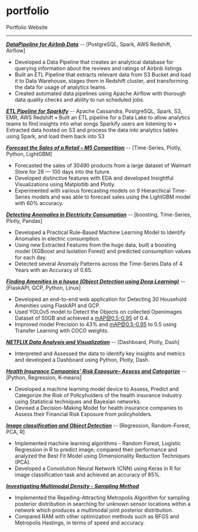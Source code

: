 # portfolio
Portfolio Website


------

***[DataPipeline for Airbnb Data](https://github.com/srujanreddyj/Data-Engineering-concepts/blob/master/airbnb_capstone/README.md)*** -- [PostgreSQL, Spark, AWS Redshift, Airflow]
* Developed a Data Pipeline that creates an analytical database for querying information about the reviews and ratings of Airbnb listings
* Built an ETL Pipeline that extracts relevant data from S3 Bucket and load it to Data Warehouse, stages them in Redshift cluster, and transforming the data for usage of analytics teams.
* Created automated data pipelines using Apache Airflow with thorough data quality checks and ability to run scheduled jobs.

***[ETL Pipeline for Sparkify](https://github.com/srujanreddyj/Data-Engineering-concepts)*** -- Apache Cassandra, PostgreSQL, Spark, S3, EMR, AWS Redshift
•	Built an ETL pipeline for a Data Lake to allow analytics teams to find insights into what songs Sparkify users are listening to
•	Extracted data hosted on S3 and process the data into analytics tables using Spark, and load them back into S3


***[Forecast the Sales of a Retail – M5 Competition](https://srujanreddyj.github.io/portfolio/2020/09/25/M5_1.html)***  -- [Time-Series, Plotly, Python, LightGBM]
* Forecasted the sales of 30490 products from a large dataset of Walmart Store for 28 — 100 days into the future.
* Developed distinctive features with EDA and developed Insightful Visualizations using Matplotlib and Plotly.
* Experimented with various forecasting models on 9 Hierarchical Time-Series models and was able to forecast sales using the LightGBM model with 60% accuracy.


***[Detecting Anomalies in Electricity Consumption](https://srujanreddyj.github.io/learnings/2021/01/29/anomaly.html)***  -- [boosting, Time-Series, Plotly, Pandas]
* Developed a Practical Rule-Based Machine Learning Model to Identify Anomalies in electric consumption.
* Using new Extracted Features from the huge data, built a boosting model (XGBoost and Isolation Forest) and predicted consumption values for each day.
* Detected several Anomaly Patterns across the Time-Series Data of 4 Years with an Accuracy of 0.65.


***[Finding Amenities in a house (Object Detection using Deep Learning)](https://srujanreddyj.github.io/portfolio/2020/10/02/airbnb.html)*** -- [FlaskAPI, GCP, Python, Linux]
* Developed an end-to-end web application for Detecting 30 Household Amenities using FlaskAPI and GCP.
* Used YOLOv5 model to Detect the Objects on collected Openimages Dataset of 50GB and achieved a mAP@0.5-0.95 of 0.4.
* Improved model Precision to 43% and mAP@0.5-0.95 to 0.5 using Transfer Learning with COCO weights.


***[NETFLIX Data Analysis and Visualization](https://project-visual-1.herokuapp.com/)*** -- [Dashboard, Plotly, Dash]
* Interpreted and Assessed the data to identify key insights and metrics and developed a Dashboard using Python, Plotly, Dash.


***[Health Insurance Companies’ Risk Exposure– Assess and Categorize](https://drive.google.com/file/d/1Bq1y1wpQmBldJrNZf1nOw4X72YXfZmuK/view)*** -- [Python, Regression, K-means] 
* Developed a machine learning model device to Assess, Predict and Categorize the Risk of Policyholders of the health insurance industry using Statistical techniques and Bayesian networks.
* Devised a Decision-Making Model for health insurance companies to Assess their Financial Risk Exposure from policyholders.


***[Image classification and Object Detection](https://github.com/srujanreddyj/ENGINEERING_DATA_ANALYSIS-ISEN-613---ACADEMIC_PROJECT)*** -- [Regression, Random-Forest, PCA, R]
* Implemented machine learning algorithms - Random Forest, Logistic Regression in R to predict image; compared their performance and analyzed the Best Fit Model using Dimensionality Reduction Techniques (PCA).
* Developed a Convolution Neural Network (CNN) using Keras in R for image classification task and achieved an accuracy of 85%.


***[Investigating Multimodal Density - Sampling Method](https://github.com/srujanreddyj/STAT-654-Statistical-Computing-with-Python-and-R)***
* Implemented the Repelling-Attracting Metropolis Algorithm for sampling posterior distribution in searching for unknown sensor locations within a network which produces a multimodal joint posterior distribution.
* Compared RAM with other optimization methods such as BFGS and Metropolis Hastings, in terms of speed and accuracy.
